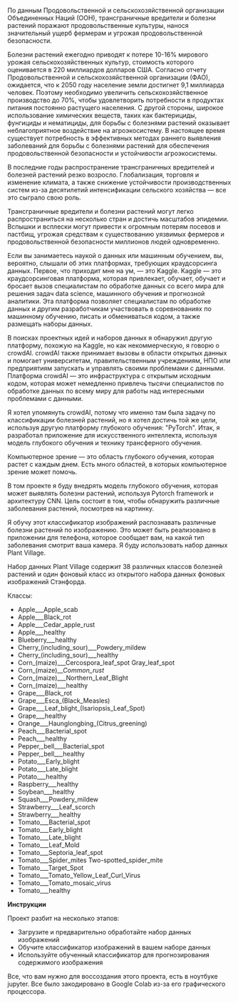 По данным Продовольственной и сельскохозяйственной организации Объединенных Наций (ООН), трансграничные вредители и болезни растений поражают продовольственные культуры, нанося значительный ущерб фермерам и угрожая продовольственной безопасности.

Болезни растений ежегодно приводят к потере 10-16% мирового урожая сельскохозяйственных культур, стоимость которого оценивается в 220 миллиардов долларов США. Согласно отчету Продовольственной и сельскохозяйственной организации (ФАО), ожидается, что к 2050 году население земли достигнет 9,1 миллиарда человек. Поэтому необходимо увеличить сельскохозяйственное производство до 70%, чтобы удовлетворить потребности в продуктах питания постоянно растущего населения. С другой стороны, широкое использование химических веществ, таких как бактерициды, фунгициды и нематициды, для борьбы с болезнями растений оказывает неблагоприятное воздействие на агроэкосистему. В настоящее время существует потребность в эффективных методах раннего выявления заболеваний для борьбы с болезнями растений для обеспечения продовольственной безопасности и устойчивости агроэкосистемы.

В последние годы распространение трансграничных вредителей и болезней растений резко возросло. Глобализация, торговля и изменение климата, а также снижение устойчивости производственных систем из-за десятилетий интенсификации сельского хозяйства — все это сыграло свою роль.

Трансграничные вредители и болезни растений могут легко распространиться на несколько стран и достичь масштабов эпидемии. Вспышки и всплески могут привести к огромным потерям посевов и пастбищ, угрожая средствам к существованию уязвимых фермеров и продовольственной безопасности миллионов людей одновременно.

Если вы занимаетесь наукой о данных или машинным обучением, вы, вероятно, слышали об этих платформах, требующих краудсорсинга данных. Первое, что приходит мне на ум, — это Kaggle. Kaggle — это краудсорсинговая платформа, которая привлекает, обучает, обучает и бросает вызов специалистам по обработке данных со всего мира для решения задач data science, машинного обучения и прогнозной аналитики. Эта платформа позволяет специалистам по обработке данных и другим разработчикам участвовать в соревнованиях по машинному обучению, писать и обмениваться кодом, а также размещать наборы данных.

В поисках проектных идей и наборов данных я обнаружил другую платформу, похожую на Kaggle, но как некоммерческую, я говорю о crowdAI. crowdAI также принимает вызовы в области открытых данных и помогает университетам, правительственным учреждениям, НПО или предприятиям запускать и управлять своими проблемами с данными. Платформа crowdAI — это инфраструктура с открытым исходным кодом, которая может немедленно привлечь тысячи специалистов по обработке данных по всему миру для работы над интересными проблемами с данными.

Я хотел упомянуть crowdAI, потому что именно там была задачу по классификации болезней растений, но я хотел достичь той же цели, используя другую платформу глубокого обучения: "PyTorch". Итак, я разработал приложение для искусственного интеллекта, используя модель глубокого обучения и технику трансферного обучения.

Компьютерное зрение — это область глубокого обучения, которая растет с каждым днем. Есть много областей, в которых компьютерное зрение может помочь.

В том проекте я буду внедрять модель глубокого обучения, которая может выявлять болезни растений, используя Pytorch framework и архитектуру CNN. Цель состоит в том, чтобы обнаружить различные заболевания растений, посмотрев на картинку.

Я обучу этот классификатор изображений распознавать различные болезни растений по изображению. Это может быть реализовано в приложении для телефона, которое сообщает вам, на какой тип заболевания смотрит ваша камера. Я буду использовать набор данных Plant Village.

Набор данных Plant Village содержит 38 различных классов болезней растений и один фоновый класс из открытого набора данных фоновых изображений Стэнфорда.

Классы:


- Apple___Apple_scab
- Apple___Black_rot
- Apple___Cedar_apple_rust
- Apple___healthy
- Blueberry___healthy
- Cherry_(including_sour)___Powdery_mildew
- Cherry_(including_sour)___healthy
- Corn_(maize)___Cercospora_leaf_spot Gray_leaf_spot
- Corn_(maize)___Common_rust_
- Corn_(maize)___Northern_Leaf_Blight
- Corn_(maize)___healthy
- Grape___Black_rot
- Grape___Esca_(Black_Measles)
- Grape___Leaf_blight_(Isariopsis_Leaf_Spot)
- Grape___healthy
- Orange___Haunglongbing_(Citrus_greening)
- Peach___Bacterial_spot
- Peach___healthy
- Pepper,_bell___Bacterial_spot
- Pepper,_bell___healthy
- Potato___Early_blight
- Potato___Late_blight
- Potato___healthy
- Raspberry___healthy
- Soybean___healthy
- Squash___Powdery_mildew
- Strawberry___Leaf_scorch
- Strawberry___healthy
- Tomato___Bacterial_spot
- Tomato___Early_blight
- Tomato___Late_blight
- Tomato___Leaf_Mold
- Tomato___Septoria_leaf_spot
- Tomato___Spider_mites Two-spotted_spider_mite
- Tomato___Target_Spot
- Tomato___Tomato_Yellow_Leaf_Curl_Virus
- Tomato___Tomato_mosaic_virus
- Tomato___healthy

<B>Инструкции</B>

Проект разбит на несколько этапов:
-	Загрузите и предварительно обработайте набор данных изображений
-	Обучите классификатор изображений в вашем наборе данных
-	Используйте обученный классификатор для прогнозирования содержимого изображения

Все, что вам нужно для воссоздания этого проекта, есть в ноутбуке jupyter. Все было закодировано в Google Colab из-за его графического процессора.

